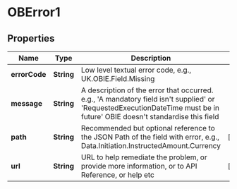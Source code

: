 
# OBError1

## Properties
Name | Type | Description | Notes
------------ | ------------- | ------------- | -------------
**errorCode** | **String** | Low level textual error code, e.g., UK.OBIE.Field.Missing | 
**message** | **String** | A description of the error that occurred. e.g., &#39;A mandatory field isn&#39;t supplied&#39; or &#39;RequestedExecutionDateTime must be in future&#39; OBIE doesn&#39;t standardise this field | 
**path** | **String** | Recommended but optional reference to the JSON Path of the field with error, e.g., Data.Initiation.InstructedAmount.Currency |  [optional]
**url** | **String** | URL to help remediate the problem, or provide more information, or to API Reference, or help etc |  [optional]



